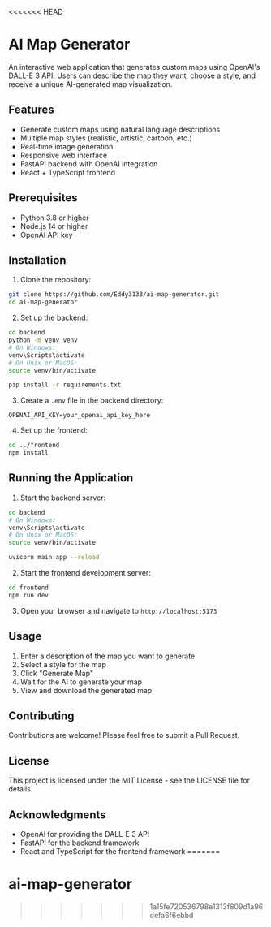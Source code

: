 <<<<<<< HEAD
# AI Map Generator

An interactive web application that generates custom maps using OpenAI's DALL-E 3 API. Users can describe the map they want, choose a style, and receive a unique AI-generated map visualization.

## Features

- Generate custom maps using natural language descriptions
- Multiple map styles (realistic, artistic, cartoon, etc.)
- Real-time image generation
- Responsive web interface
- FastAPI backend with OpenAI integration
- React + TypeScript frontend

## Prerequisites

- Python 3.8 or higher
- Node.js 14 or higher
- OpenAI API key

## Installation

1. Clone the repository:
```bash
git clone https://github.com/Eddy3133/ai-map-generator.git
cd ai-map-generator
```

2. Set up the backend:
```bash
cd backend
python -m venv venv
# On Windows:
venv\Scripts\activate
# On Unix or MacOS:
source venv/bin/activate

pip install -r requirements.txt
```

3. Create a `.env` file in the backend directory:
```
OPENAI_API_KEY=your_openai_api_key_here
```

4. Set up the frontend:
```bash
cd ../frontend
npm install
```

## Running the Application

1. Start the backend server:
```bash
cd backend
# On Windows:
venv\Scripts\activate
# On Unix or MacOS:
source venv/bin/activate

uvicorn main:app --reload
```

2. Start the frontend development server:
```bash
cd frontend
npm run dev
```

3. Open your browser and navigate to `http://localhost:5173`

## Usage

1. Enter a description of the map you want to generate
2. Select a style for the map
3. Click "Generate Map"
4. Wait for the AI to generate your map
5. View and download the generated map

## Contributing

Contributions are welcome! Please feel free to submit a Pull Request.

## License

This project is licensed under the MIT License - see the LICENSE file for details.

## Acknowledgments

- OpenAI for providing the DALL-E 3 API
- FastAPI for the backend framework
- React and TypeScript for the frontend framework 
=======
# ai-map-generator
>>>>>>> 1a15fe720536798e1313f809d1a96defa6f6ebbd
